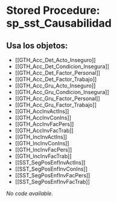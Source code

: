 # Stored Procedure: sp_sst_Causabilidad

## Usa los objetos:
- [[GTH_Acc_Det_Acto_Inseguro]]
- [[GTH_Acc_Det_Condicion_Insegura]]
- [[GTH_Acc_Det_Factor_Personal]]
- [[GTH_Acc_Det_Factor_Trabajo]]
- [[GTH_Acc_Gru_Acto_Inseguro]]
- [[GTH_Acc_Gru_Condicion_Insegura]]
- [[GTH_Acc_Gru_Factor_Personal]]
- [[GTH_Acc_Gru_Factor_Trabajo]]
- [[GTH_AccInvActIns]]
- [[GTH_AccInvConIns]]
- [[GTH_AccInvFacPers]]
- [[GTH_AccInvFacTrab]]
- [[GTH_IncInvActIns]]
- [[GTH_IncInvConIns]]
- [[GTH_IncInvFacPers]]
- [[GTH_IncInvFacTrab]]
- [[SST_SegPosEnfInvActIns]]
- [[SST_SegPosEnfInvConIns]]
- [[SST_SegPosEnfInvFacPers]]
- [[SST_SegPosEnfInvFacTrab]]

*No code available.*
